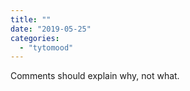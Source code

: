```yaml
---
title: ""
date: "2019-05-25"
categories: 
  - "tytomood"
---
```


Comments should explain why, not what.
